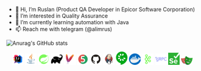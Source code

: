 - 👋 Hi, I’m Ruslan (Product QA Developer in Epicor Software Corporation)
- 👀 I’m interested in Quality Assurance  
- 🌱 I’m currently learning automation with Java
- 📫 Reach me with telegram (@alimrus)

![Anurag's GitHub stats](https://github-readme-stats.vercel.app/api?username=RusAli&show_icons=true&theme=radical)

<p align="center">
<img width="6%" title="IntelliJ IDEA" src="images/logo/Intelij_IDEA.svg">
<img width="6%" title="Java" src="images/logo/Java.svg">
<img width="6%" title="Java" src="images/logo/SpringBoot.svg">
<img width="6%" title="Gradle" src="images/logo/Gradle.svg">
<img width="6%" title="Maven" src="images/logo/maven.svg">
<img width="6%" title="JUnit5" src="images/logo/JUnit5.svg">
<img width="6%" title="GitHub" src="images/logo/GitHub.svg">
<img width="6%" title="Jenkins" src="images/logo/Jenkins.svg">
<img width="6%" title="Cucumber" src="images/logo/Cucumber.svg">
<img width="6%" title="Docker" src="images/logo/docker.svg">
<img width="6%" title="Docker" src="images/logo/ApacheKafka.svg">
<img width="6%" title="Docker" src="images/logo/Grpc.svg">
<img width="6%" title="Selenium" src="images/logo/Selenium.svg">
  <img width="6%" title="Selenium" src="images/logo/Playwright.svg">
</p>

<!---
RusAli/RusAli is a ✨ special ✨ repository because its `README.md` (this file) appears on your GitHub profile.
You can click the Preview link to take a look at your changes.
--->
